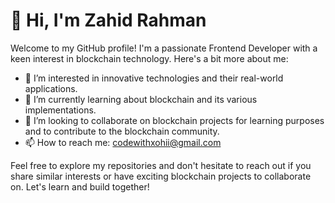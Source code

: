 # 👋 Hi, I'm Zahid Rahman

Welcome to my GitHub profile! I'm a passionate Frontend Developer with a keen interest in blockchain technology. Here's a bit more about me:

- 👀 I’m interested in innovative technologies and their real-world applications.
- 🌱 I’m currently learning about blockchain and its various implementations.
- 💞️ I’m looking to collaborate on blockchain projects for learning purposes and to contribute to the blockchain community.
- 📫 How to reach me: codewithxohii@gmail.com

Feel free to explore my repositories and don't hesitate to reach out if you share similar interests or have exciting blockchain projects to collaborate on. Let's learn and build together!
